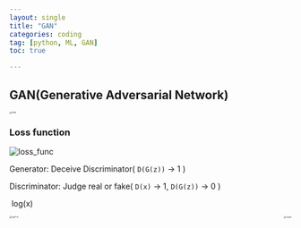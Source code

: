 ```yaml
---
layout: single
title: "GAN"
categories: coding
tag: [python, ML, GAN]
toc: true

---
```


## GAN(Generative Adversarial Network)

<img src="../../images/2023-02-22-1/GAN.png" alt="GAN" style="zoom:25%;" />

### Loss function

![loss_func](../../images/2023-02-22-1/loss_func.png)

Generator: Deceive Discriminator( ``D(G(z))`` -> 1 )

Discriminator: Judge real or fake( ``D(x)`` -> 1, ``D(G(z))`` -> 0 )  

​                        log(x)   &#160;&#160;&#160;&#160;						

<p>
  <img src="../../images/2023-02-22-1/log(1-x).png" align="left" alt="log(1-x)" style="zoom:25%;" />
  <img src="../../images/2023-02-22-1/log(x).png" align="right" alt="log(x)" style="zoom:25%;" />  
</p>






<!-- <figure class="half">
  <img src="../../images/2023-02-22-1/log(1-x).png" align="center" alt="log(1-x)" style="zoom:25%;" />
  <img src="../../images/2023-02-22-1/log(x).png" align="center" alt="log(x)" style="zoom:25%;" />   -->
​                  